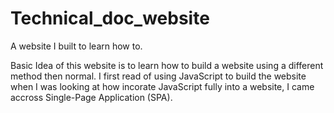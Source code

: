 # Technical_doc_website
 A website I built to learn how to.

Basic Idea of this website is to learn how to build a website using a different method then normal. I first read of using JavaScript to build the website when I was looking at how incorate JavaScript fully into a website, I came accross Single-Page Application (SPA).